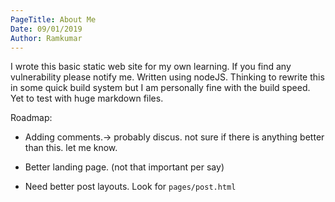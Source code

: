 ```yaml
---
PageTitle: About Me
Date: 09/01/2019
Author: Ramkumar
---
```




 I wrote this basic static web site for my own learning. If you find any vulnerability please notify me.
 Written using nodeJS. Thinking to rewrite this in some quick build system but I am personally fine with the build speed. Yet to test with huge markdown files. 



Roadmap: 
- Adding comments.-> probably discus. not sure if there is anything better than this. let me know. 

- Better landing page. (not that important per say)

- Need better post layouts. Look for `pages/post.html`









